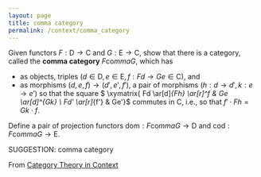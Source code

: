 ```yaml
---
layout: page
title: comma category
permalink: /context/comma_category
---
```


Given functors $F : \mathsf{D} \to \mathsf{C}$ and $G : \mathsf{E} \to \mathsf{C}$, show that there is a category, called the **comma category** $F \mathrm{co}mma G$, which has

-  as objects, triples $(d \in \mathsf{D}, e \in \mathsf{E}, f : Fd \to Ge \in \mathsf{C})$, and
-  as morphisms $(d,e,f) \to (d',e',f')$, a pair of morphisms $(h : d \to d', k : e \to e')$ so that the square
$  \xymatrix{ Fd \ar[d]_{Fh} \ar[r]^f & Ge \ar[d]^{Gk} \\ Fd' \ar[r]_{f'} & Ge'}$ commutes in $\mathsf{C}$, i.e., so that $f' \cdot Fh = Gk \cdot f$.

Define a pair of projection functors $\mathrm{dom} : F \mathrm{co}mma G \to \mathsf{D}$ and $\mathrm{cod} : F \mathrm{co}mma G \to \mathsf{E}$.


SUGGESTION: comma category

From [Category Theory in Context](https://mathgloss.github.io/MathGloss/context.html)